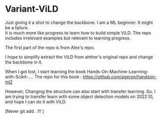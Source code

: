# Variant-ViLD
Just giving it a shot to change the backbone. I am a ML beginner. It might be a failure.  
It is much more like progress to learn how to build simple ViLD. The repo includes irrelevant examples but relevant to learning progress.  



The first part of the repo is from Alex's repo.

I hope to simplify extract the ViLD from ahthor's original repo and change the backbone in it.  



When I got lost, I start learning the book Hands-On-Machine-Learning-with-Scikit-....
The repo for this book : https://github.com/ageron/handson-ml2


However, Changing the structure can also start with transfer learning. So, I am trying to transfer learn with some object detection models on 2022.10, and hope I can do it with ViLD.   

[Never git add . !!! ]
